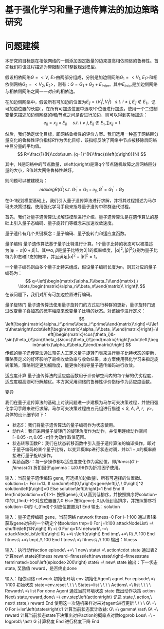 # 基于强化学习和量子遗传算法的加边策略研究

# 问题建模
本研究的目标是在相依网络的一侧添加固定数量的边来提高相依网络的鲁棒性。首先我们将该过程描述为带限制的01整数规划模型。

假设相依网络$G=<V,\ E>$由两部分组成，分别是加边侧网络$G_1=<V_1,E_1>$和相依侧网络$G_2=<V_2,E_2>$，则有：$G=G_1+G_2+E_{inter}$。其中$E_{inter}$是加边侧网络与相依侧网络之间一一对应的相依边。

在加边侧网络中，假设所有可加边的位置为$E_{ij}=\left(V_1^i,V_1^j\right)\ \ \ s.t.\ i\neq j,E_{ij}\notin E_1$，记可加边位置的长度$L$。在所有可加边位置中选取$l$个位置进行加边，使用一个二进制变量来描述加边侧网络的$i$和$j$节点之间是否进行加边，则可以得到实际加边：
$$
e_{ij}=x_{ij}\times E_{ij}\ \ \ \ \ s.t.\ i\neq j,E_{ij}\notin E_1,\sum x_{ij}=l
$$

然后，我们确定优化目标，即网络鲁棒性的评价方案。我们选用一种基于网络巨分量变化的鲁棒性评价指标$R$作为优化目标，该指标反映了网络中节点被移除后网络中巨分量的平均值。
$$
R=\frac{1}{N}\cdot\sum_{q=1}^{N}\frac{s\left(q\right)}{N}
$$

其中，N是网络中的节点数量，s\left(q\right)是第q个节点随机故障之后网络巨分量的大小，R值越大网络鲁棒性越好。

则问题可以被建模为：
$$
maxargR\left(G^\prime\right)
s.t.{\ G}_1^\prime=G_1+e_{ij},G^\prime=G_1^\prime+G_2
$$

在0-1规划模型基础上，我们引入量子遗传算法进行求解，并将其过程描述为马尔可夫决策过程，使用强化学习手段来指导量子遗传中种群迭代过程。

首先，我们对量子遗传算法求解该模型进行介绍。量子遗传算法是在遗传算法的基础上引入量子态编码、量子旋转门等概念来加速收敛速度。

量子遗传有几个关键概念：量子编码、量子旋转门和适应度函数。

量子编码
量子遗传算法基于量子比特进行计算。1个量子比特的状态可以被描述为$|\psi=\alpha|0+\beta|1$。其中$\alpha,\ \beta$是量子比特为0|1的概率幅度，$\left|\alpha\right|^2,\left|\beta\right|^2$分别为量子比特为$|0$态和$|1$态的概率，并且满足$\left|\alpha\right|^2+\left|\beta\right|^2=1$。

一个量子编码则由多个量子比特来组成，假设量子编码长度为n，则其对应的量子编码为：
$$
q=\left[\begin{matrix}\alpha_1\\\beta_1\\\end{matrix},\ \ldots,\begin{matrix}\alpha_n\\\beta_n\\\end{matrix}\ \right]\ 
$$
在该问题下，我们对所有可加边位置进行编码。

量子旋转门
量子遗传算法使用量子旋转门的方式进行种群的更新，量子旋转门通过改变量子叠加态的概率幅度来改变量子比特的状态。对该操作进行定义：
$$
\left[\begin{matrix}\alpha_i^\prime\\\beta_i^\prime\\\end{matrix}\right]=U\left(\theta\right)\cdot\left[\begin{matrix}\alpha_i\\\beta_i\\\end{matrix}\right]=\left[\begin{matrix}\cos{\theta_i}&-\sin{\theta_i}\\\sin{\theta_i}&\cos{\theta_i}\\\end{matrix}\right]\cdot\left[\begin{matrix}\alpha_i\\\beta_i\\\end{matrix}\right]
$$
传统的量子遗传算法通过预先人工定义量子旋转门表来进行量子比特状态的更新，策略表定义的好坏影响了最终收敛效率与收敛结果。本方案使用强化学习来指定旋转策略，策略制定更加细粒度，能更快的指导量子遗传编码进行收敛。

适应度计算
量子遗传算法的适应度函数用于评价解空间内的每个解的优劣程度，适应度越高则可行解越优。本方案采用网络的鲁棒性评价指标作为适应度函数。

变异


我们在量子遗传算法的基础上对该问题进一步建模为马尔可夫决策过程，并使用强化学习手段来进行求解。马尔可夫决策过程由五元组进行描述$<S,\ A,\ P,\ r,\ \ \gamma>$，具体的设计细节如下：

- 状态$S$：我们将量子遗传算法的量子编码作为状态使用。
- 动作$A$：我们采用量子旋转门的旋转角度作为动作，并使用连续动作空间$\left[-0.05\cdot\pi,0.05\cdot\pi\right]$作为动作取值范围。
- 状态转移函数$P$：我们在状态转移函数中引入量子遗传算法的编译操作，即对于量子编码的某个量子比特，以变异概率p进行状态对调，并以$1-p$的概率直接进行量子旋转操作。
- 奖励函数$r$：每一步操作都以适应度变化作为奖励值，即$fitness(G’) – fitness(G)$
折扣因子\gamma：以0.96作为折扣因子使用。




输入：当前量子遗传编码 gene, 可选择加边数量l，所有可选择的位置数L
solution=L¬
For i=1:L
  If random\left(0,1\right)<gene\left[i,\ \ 0\right]^2
    solution\left[i\right]=0
  Else
    solution\left[i\right]=1
  End
End
If len(find(solution==1))>1¬
  按照gene[:,0]从高到低排序，并按照排序将solution¬中的l_{find}-l个对应位置置为0
Else
  按照gene[:,0]从低到高排序，并按照排序将solution¬中的l-l_{find}个对应位置置为1
End
输出：solution

输入：量子遗传编码 gene，当前网络 network
fitness=0
For i=1:100
  通过表1来获取gene对应的一个确定个体solution
  tmp=0
  For j=1:100
    attackNodeList\ =\ shuffle\left(1:N\right)
    R\ =\ 0
For q=1:N
  network\ -=\ attackNodeList\left[q\right]
  R\ +=\ s\left(q\right)
End
    tmp\ +=\ R\ /\ 100
End
  fitness\ +=\ tmp\ /\ 100
End 
fitness\ =\ fitness\ /\ 100
输出：fitness

输入：执行动作action
episode\ +=\ 1
new\ state\ =\ action\cdot state
通过表2计算new\ state的fitness
reward=fitness\left(newstate\right)–fitnessstate
terminated=bool\left(episode>200\right)
state\ =\ new\ state
输出：下一状态 state, 奖励值 reward，是否终止done

输入：相依网络 network
初始化环境 env
初始化Agent\ agnet
For episode\ =\ 1:100
初始状态 state=env.reset
\ \ \ \ States=list
\ \ \ \ Actions\ =\ list
\ \ \ \ Rewards\ =\ list
For done
  Agent 通过当前环境状态 state 做出动作决策 action
  Next\ state,reward,done\ =\ env.step\left(action\right)
  记录 state,\ action,\ next\ state,\ reward
End 
使用这一次随机采样对来对agent进行更新
\ \ \ \ G\ =\ 0
For i=len\left(states\right):1
  计算当前状态累计收益: G\ =\ gamma\ \ast\ G\ +\ reward
  计算当前状态state下决策出对应action的概率点对数logprob
  Loss\ =\ -logprob\ \ast\ G
  计算梯度
End
进行梯度下降
End


